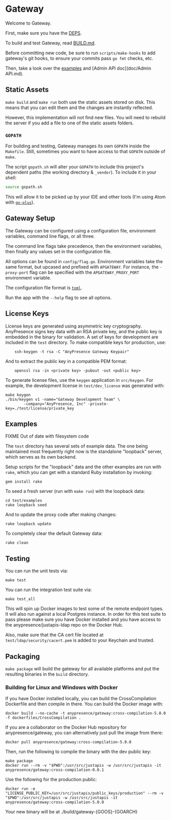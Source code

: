 # Gateway

Welcome to Gateway.

First, make sure you have the [DEPS](doc/DEPS.md).

To build and test Gateway, read [BUILD.md](doc/BUILD.md).

Before committing new code, be sure to run `scripts/make-hooks` to add gateway's
git hooks, to ensure your commits pass `go fmt` checks, etc.

Then, take a look over the [examples](#examples) and [Admin API doc](doc/Admin API.md).

## Static Assets

`make build` and `make run` both use the static assets stored on disk. This
means that you can edit them and the changes are instantly reflected.

However, this implementation will not find new files. You will need to rebuild
the server if you add a file to one of the static assets folders.

### `GOPATH`

For building and testing, Gateway manages its own `GOPATH` inside the
`Makefile`. Still, sometimes you want to have access to that `GOPATH` outside
of `make`.

The script `gopath.sh` will alter your `GOPATH` to include this project's
dependent paths (the working directory & `_vendor`). To include it in your
shell:

```bash
source gopath.sh
```

This will allow it to be picked up by your IDE and other tools (I'm using Atom
with [`go-plus`](https://atom.io/packages/go-plus)).

## Gateway Setup

The Gateway can be configured using a configuration file, environment
variables, command line flags, or all three.

The command line flags take precedence, then the environment variables, then
finally any values set in the configuration file.

All options can be found in `config/flag.go`. Environment variables take the
same format, but upcased and prefixed with `APGATEWAY`. For instance, the
`-proxy-port` flag can be specified with the `APGATEWAY_PROXY_PORT` environment
variable.

The configuration file format is [`toml`](https://github.com/toml-lang/toml).

Run the app with the `--help` flag to see all options.

## License Keys

License keys are generated using asymmetric key cryptography. AnyPresence signs
key data with an RSA private key, and the public key is embedded in the binary
for validation. A set of keys for development are included in the `test`
directory. To make compatible keys for production, use:

        ssh-keygen -t rsa -C "AnyPresence Gateway Keypair"

And to extract the public key in a compatible PEM format:

        openssl rsa -in <private key> -pubout -out <public key>

To generate license files, use the `keygen` application in `src/keygen`. For
example, the development license in `test/dev_license` was generated with:

    make keygen
    ./bin/keygen v1 -name="Gateway Development Team" \
            -company="AnyPresence, Inc" -private-key=./test/license/private_key


## Examples

FIXME Out of date with filesystem code

The `test` directory has several sets of example data. The one being maintained
most frequently right now is the standalone "loopback" server, which serves as
its own backend.

Setup scripts for the "loopback" data and the other examples are run with
`rake`, which you can get with a standard Ruby installation by invoking:

    gem install rake

To seed a fresh server (run with `make run`) with the loopback data:

	cd test/examples
	rake loopback seed

And to update the proxy code after making changes:

    rake loopback update

To completely clear the default Gateway data:

    rake clean

## Testing

You can run the unit tests via:

    make test

You can run the integration test suite via:

    make test_all

This will spin up Docker images to test some of the remote endpoint types. It will also run against a local Postgres instance. In order for this test suite to pass please make sure you have Docker installed and you have access to the anypresence/justapis-ldap repo on the Docker Hub.

Also, make sure that the CA cert file located at `test/ldap/security/cacert.pem` is added to your Keychain and trusted.

## Packaging

`make package` will build the gateway for all available platforms and put the
resulting binaries in the `build` directory.

### Building for Linux and Windows with Docker

If you have Docker installed locally, you can build the CrossCompilation Dockerfile and then compile in there. You can build the Docker image with:

    docker build --no-cache -t anypresence/gateway:cross-compilation-5.0.0 -f dockerfiles/CrossCompilation .

If you are a collaborator on the Docker Hub repository for anypresence/gateway, you can alternatively just pull the image from there:

    docker pull anypresence/gateway:cross-compilation-5.0.0

Then, run the following to compile the binary with the dev public key:

    make package
    docker run --rm -v "$PWD":/usr/src/justapis -w /usr/src/justapis -it anypresence/gateway:cross-compilation-0.0.1

Use the following for the production public:

    docker run -e "LICENSE_PUBLIC_KEY=/usr/src/justapis/public_keys/production" --rm -v "$PWD":/usr/src/justapis -w /usr/src/justapis -it anypresence/gateway:cross-compilation-5.0.0

Your new binary will be at ./build/gateway-{GOOS}-{GOARCH}
